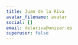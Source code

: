 ```yaml
---
title: Juan de la Riva
avatar_filename: avatar
social: []
email: delariva@unizar.es
superuser: false
---
```


